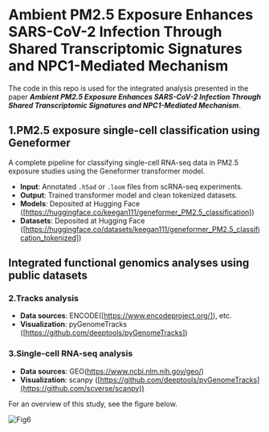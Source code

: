 # Ambient PM2.5 Exposure Enhances SARS-CoV-2 Infection Through Shared Transcriptomic Signatures and NPC1-Mediated Mechanism
The code in this repo is used for the integrated analysis presented in the paper ***Ambient PM2.5 Exposure Enhances SARS-CoV-2 Infection Through Shared Transcriptomic Signatures and NPC1-Mediated Mechanism***. 

## 1.PM2.5 exposure single-cell classification using Geneformer

A complete pipeline for classifying single-cell RNA-seq data in PM2.5 exposure studies using the Geneformer transformer model.

- **Input**: Annotated `.h5ad` or `.loom` files from scRNA-seq experiments.
- **Output**: Trained transformer model and clean tokenized datasets.
- **Models**: Deposited at Hugging Face ([https://huggingface.co/keegan111/geneformer_PM2.5_classification])
- **Datasets**: Deposited at Hugging Face ([https://huggingface.co/datasets/keegan111/geneformer_PM2.5_classification_tokenized])
  
## Integrated functional genomics analyses using public datasets
### 2.Tracks analysis
- **Data sources**: ENCODE([https://www.encodeproject.org/]), etc. 
- **Visualization**: pyGenomeTracks ([https://github.com/deeptools/pyGenomeTracks])
### 3.Single-cell RNA-seq analysis
- **Data sources**: GEO(https://www.ncbi.nlm.nih.gov/geo/)
- **Visualization**: scanpy ([https://github.com/deeptools/pyGenomeTracks](https://github.com/scverse/scanpy))


For an overview of this study, see the figure below.

![Fig6](assets/Figure6_schematic_mechanism_PM25_COVID.png)











